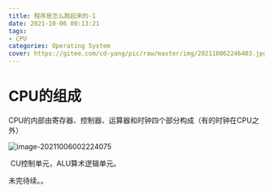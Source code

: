 ```yaml
---
title: 程序是怎么跑起来的-1
date: 2021-10-06 00:13:21
tags: 
- CPU
categories: Operating System
cover: https://gitee.com/cd-yang/pic/raw/master/img/202110062246403.jpg
---
```


# CPU的组成

​		CPU的内部由寄存器、控制器、运算器和时钟四个部分构成（有的时钟在CPU之外）

![image-20211006002224075](https://gitee.com/cd-yang/pic/raw/master/img/202110060022125.png)

​		CU控制单元，ALU算术逻辑单元。



未完待续。。
